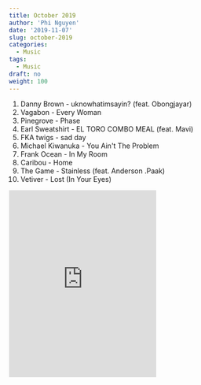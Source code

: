 ```yaml
---
title: October 2019
author: 'Phi Nguyen'
date: '2019-11-07'
slug: october-2019
categories:
  - Music
tags:
  - Music
draft: no
weight: 100
---
```


1. Danny Brown - uknowhatimsayin? (feat. Obongjayar)
2. Vagabon - Every Woman
3. Pinegrove - Phase
4. Earl Sweatshirt - EL TORO COMBO MEAL (feat. Mavi)
5. FKA twigs - sad day
6. Michael Kiwanuka - You Ain't The Problem
7. Frank Ocean - In My Room
8. Caribou - Home
9. The Game - Stainless (feat. Anderson .Paak)
10. Vetiver - Lost (In Your Eyes)

<iframe src="https://open.spotify.com/embed/playlist/19FVjNeunFoUXrYKYMXB5K" width="300" height="380" frameborder="0" allowtransparency="true" allow="encrypted-media"></iframe>